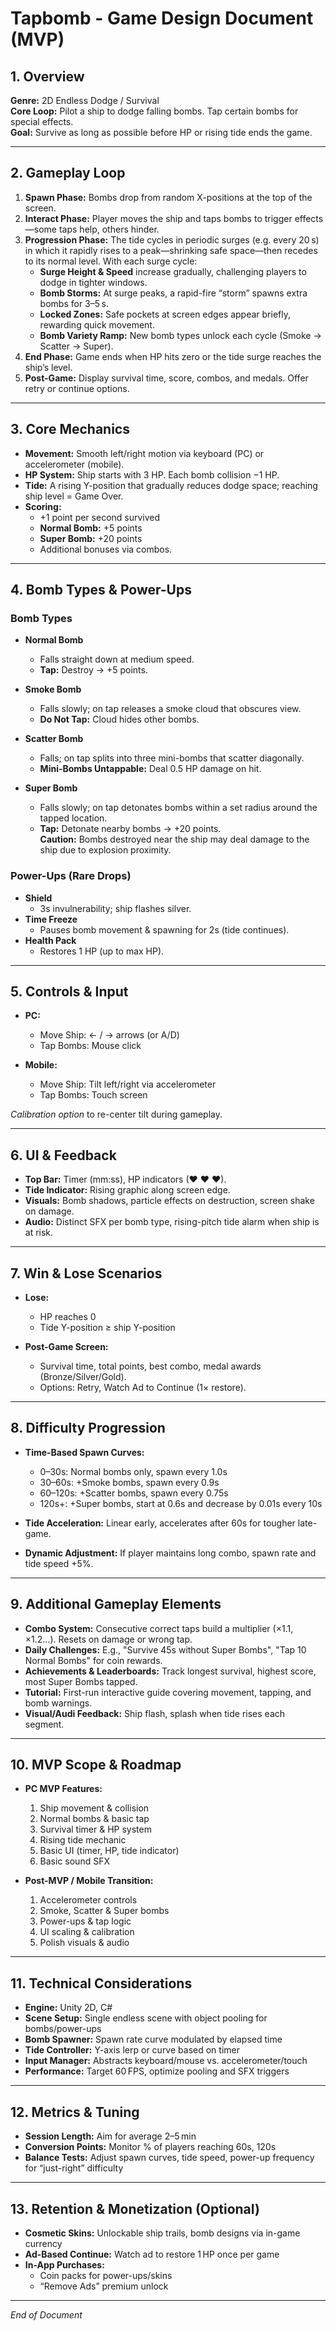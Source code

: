 # Tapbomb - Game Design Document (MVP)

## 1. Overview

**Genre:** 2D Endless Dodge / Survival\
**Core Loop:** Pilot a ship to dodge falling bombs. Tap certain bombs for special effects.\
**Goal:** Survive as long as possible before HP or rising tide ends the game.

---

## 2. Gameplay Loop

1. **Spawn Phase:** Bombs drop from random X-positions at the top of the screen.
2. **Interact Phase:** Player moves the ship and taps bombs to trigger effects—some taps help, others hinder.
3. **Progression Phase:** The tide cycles in periodic surges (e.g. every 20 s) in which it rapidly rises to a peak—shrinking safe space—then recedes to its normal level. With each surge cycle:
   - **Surge Height & Speed** increase gradually, challenging players to dodge in tighter windows.
   - **Bomb Storms:** At surge peaks, a rapid-fire “storm” spawns extra bombs for 3–5 s.
   - **Locked Zones:** Safe pockets at screen edges appear briefly, rewarding quick movement.
   - **Bomb Variety Ramp:** New bomb types unlock each cycle (Smoke → Scatter → Super).
4. **End Phase:** Game ends when HP hits zero or the tide surge reaches the ship’s level.
5. **Post-Game:** Display survival time, score, combos, and medals. Offer retry or continue options.

---

## 3. Core Mechanics

- **Movement:** Smooth left/right motion via keyboard (PC) or accelerometer (mobile).
- **HP System:** Ship starts with 3 HP. Each bomb collision −1 HP.
- **Tide:** A rising Y-position that gradually reduces dodge space; reaching ship level = Game Over.
- **Scoring:**
  - +1 point per second survived
  - **Normal Bomb:** +5 points
  - **Super Bomb:** +20 points
  - Additional bonuses via combos.

---

## 4. Bomb Types & Power-Ups

### Bomb Types

- **Normal Bomb**

  - Falls straight down at medium speed.
  - **Tap:** Destroy → +5 points.

- **Smoke Bomb**

  - Falls slowly; on tap releases a smoke cloud that obscures view.
  - **Do Not Tap:** Cloud hides other bombs.

- **Scatter Bomb**

  - Falls; on tap splits into three mini-bombs that scatter diagonally.
  - **Mini-Bombs Untappable:** Deal 0.5 HP damage on hit.

- **Super Bomb**

  - Falls slowly; on tap detonates bombs within a set radius around the tapped location.
  - **Tap:** Detonate nearby bombs → +20 points.  
  **Caution:** Bombs destroyed near the ship may deal damage to the ship due to explosion proximity.

### Power-Ups (Rare Drops)

- **Shield**
  - 3s invulnerability; ship flashes silver.
- **Time Freeze**
  - Pauses bomb movement & spawning for 2s (tide continues).
- **Health Pack**
  - Restores 1 HP (up to max HP).

---

## 5. Controls & Input

- **PC:**

  - Move Ship: ← / → arrows (or A/D)
  - Tap Bombs: Mouse click

- **Mobile:**

  - Move Ship: Tilt left/right via accelerometer
  - Tap Bombs: Touch screen

*Calibration option* to re-center tilt during gameplay.

---

## 6. UI & Feedback

- **Top Bar:** Timer (mm\:ss), HP indicators (♥ ♥ ♥).
- **Tide Indicator:** Rising graphic along screen edge.
- **Visuals:** Bomb shadows, particle effects on destruction, screen shake on damage.
- **Audio:** Distinct SFX per bomb type, rising-pitch tide alarm when ship is at risk.

---

## 7. Win & Lose Scenarios

- **Lose:**

  - HP reaches 0
  - Tide Y-position ≥ ship Y-position

- **Post-Game Screen:**

  - Survival time, total points, best combo, medal awards (Bronze/Silver/Gold).
  - Options: Retry, Watch Ad to Continue (1× restore).

---

## 8. Difficulty Progression

- **Time-Based Spawn Curves:**

  - 0–30s: Normal bombs only, spawn every 1.0s
  - 30–60s: +Smoke bombs, spawn every 0.9s
  - 60–120s: +Scatter bombs, spawn every 0.75s
  - 120s+: +Super bombs, start at 0.6s and decrease by 0.01s every 10s

- **Tide Acceleration:** Linear early, accelerates after 60s for tougher late-game.

- **Dynamic Adjustment:** If player maintains long combo, spawn rate and tide speed +5%.

---

## 9. Additional Gameplay Elements

- **Combo System:** Consecutive correct taps build a multiplier (×1.1, ×1.2…). Resets on damage or wrong tap.
- **Daily Challenges:** E.g., "Survive 45s without Super Bombs", "Tap 10 Normal Bombs" for coin rewards.
- **Achievements & Leaderboards:** Track longest survival, highest score, most Super Bombs tapped.
- **Tutorial:** First-run interactive guide covering movement, tapping, and bomb warnings.
- **Visual/Audi Feedback:** Ship flash, splash when tide rises each segment.

---

## 10. MVP Scope & Roadmap

- **PC MVP Features:**

  1. Ship movement & collision
  2. Normal bombs & basic tap
  3. Survival timer & HP system
  4. Rising tide mechanic
  5. Basic UI (timer, HP, tide indicator)
  6. Basic sound SFX

- **Post-MVP / Mobile Transition:**

  1. Accelerometer controls
  2. Smoke, Scatter & Super bombs
  3. Power-ups & tap logic
  4. UI scaling & calibration
  5. Polish visuals & audio

---

## 11. Technical Considerations

- **Engine:** Unity 2D, C#
- **Scene Setup:** Single endless scene with object pooling for bombs/power-ups
- **Bomb Spawner:** Spawn rate curve modulated by elapsed time
- **Tide Controller:** Y-axis lerp or curve based on timer
- **Input Manager:** Abstracts keyboard/mouse vs. accelerometer/touch
- **Performance:** Target 60 FPS, optimize pooling and SFX triggers

---

## 12. Metrics & Tuning

- **Session Length:** Aim for average 2–5 min
- **Conversion Points:** Monitor % of players reaching 60s, 120s
- **Balance Tests:** Adjust spawn curves, tide speed, power-up frequency for “just-right” difficulty

---

## 13. Retention & Monetization (Optional)

- **Cosmetic Skins:** Unlockable ship trails, bomb designs via in-game currency
- **Ad-Based Continue:** Watch ad to restore 1 HP once per game
- **In-App Purchases:**
  - Coin packs for power-ups/skins
  - “Remove Ads” premium unlock

---

*End of Document*

